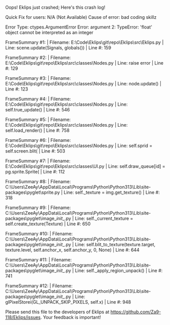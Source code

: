 Oops! Eklips just crashed;
Here's this crash log!

Quick Fix for users: N/A (Not Available)
Cause of error: bad coding skillz

Error Type: ctypes.ArgumentError
Error: argument 2: TypeError: 'float' object cannot be interpreted as an integer

FrameSummary #1:
  | Filename: E:\Code\Eklips\git\repo\Eklips\src\Eklips.py
  | Line: scene.update(Signals, globals())
  | Line #: 159

FrameSummary #2:
  | Filename: E:\Code\Eklips\git\repo\Eklips\src\classes\Nodes.py
  | Line: raise error
  | Line #: 129

FrameSummary #3:
  | Filename: E:\Code\Eklips\git\repo\Eklips\src\classes\Nodes.py
  | Line: node.update()
  | Line #: 123

FrameSummary #4:
  | Filename: E:\Code\Eklips\git\repo\Eklips\src\classes\Nodes.py
  | Line: self.true_update()
  | Line #: 546

FrameSummary #5:
  | Filename: E:\Code\Eklips\git\repo\Eklips\src\classes\Nodes.py
  | Line: self.load_render()
  | Line #: 758

FrameSummary #6:
  | Filename: E:\Code\Eklips\git\repo\Eklips\src\classes\Nodes.py
  | Line: self.sprid = self.screen.blit(
  | Line #: 503

FrameSummary #7:
  | Filename: E:\Code\Eklips\git\repo\Eklips\src\classes\UI.py
  | Line: self.draw_queue[id]                                      = pg.sprite.Sprite(
  | Line #: 112

FrameSummary #8:
  | Filename: C:\Users\ZeeAy\AppData\Local\Programs\Python\Python313\Lib\site-packages\pyglet\sprite.py
  | Line: self._texture = img.get_texture()
  | Line #: 318

FrameSummary #9:
  | Filename: C:\Users\ZeeAy\AppData\Local\Programs\Python\Python313\Lib\site-packages\pyglet\image\__init__.py
  | Line: self._current_texture = self.create_texture(Texture)
  | Line #: 650

FrameSummary #10:
  | Filename: C:\Users\ZeeAy\AppData\Local\Programs\Python\Python313\Lib\site-packages\pyglet\image\__init__.py
  | Line: self.blit_to_texture(texture.target, texture.level, self.anchor_x, self.anchor_y, 0, None)
  | Line #: 644

FrameSummary #11:
  | Filename: C:\Users\ZeeAy\AppData\Local\Programs\Python\Python313\Lib\site-packages\pyglet\image\__init__.py
  | Line: self._apply_region_unpack()
  | Line #: 741

FrameSummary #12:
  | Filename: C:\Users\ZeeAy\AppData\Local\Programs\Python\Python313\Lib\site-packages\pyglet\image\__init__.py
  | Line: glPixelStorei(GL_UNPACK_SKIP_PIXELS, self.x)
  | Line #: 948


Please send this file to the developers of Eklips at https://github.com/Za9-118/Eklips/issues. 
Your feedback is important!